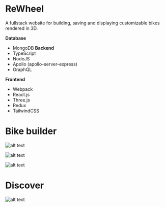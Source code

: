 # ReWheel
A fullstack website for building, saving and displaying customizable bikes rendered in 3D.  

**Database**
- MongoDB
**Backend**
- TypeScript
- NodeJS
- Apollo (apollo-server-express)
- GraphQL

**Frontend**
- Webpack
- React.js
- Three.js
- Redux
- TailwindCSS

# Bike builder

![alt text](https://github.com/rasmus-rudling/rewheel/blob/main/images/builder_1.png)


![alt text](https://github.com/rasmus-rudling/rewheel/blob/main/images/builder_2.png)

![alt text](https://github.com/rasmus-rudling/rewheel/blob/main/images/builder_3.png)


# Discover
![alt text](https://github.com/rasmus-rudling/rewheel/blob/main/images/discover.png)
